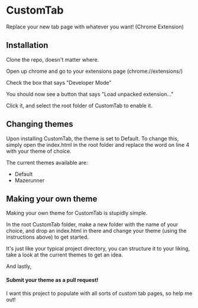 # CustomTab
Replace your new tab page with whatever you want! (Chrome Extension)

## Installation
Clone the repo, doesn't matter where. 

Open up chrome and go to your extensions page (chrome://extensions/)

Check the box that says "Developer Mode"

You should now see a button that says "Load unpacked extension..."

Click it, and select the root folder of CustomTab to enable it.

## Changing themes

Upon installing CustomTab, the theme is set to Default. 
To change this, simply open the index.html in the root folder and 
replace the word on line 4 with your theme of choice.

The current themes available are:
* Default
* Mazerunner

## Making your own theme

Making your own theme for CustomTab is stupidly simple.

In the root CustomTab folder, make a new folder with the name of your choice, 
and drop an index.html in there and change your theme (using the instructions above)
to get started. 

It's just like your typical project directory, you can structure it
to your liking, take a look at the current themes to get an idea.

And lastly,

#### Submit your theme as a pull request!

I want this project to populate with all sorts of custom tab pages, so help me out!
